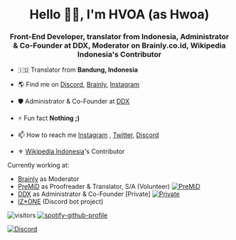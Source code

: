 <h1 align="center">Hello 👋🏻, I'm HVOA (as Hwoa)</h1>
<h3 align="center">Front-End Developer, translator from Indonesia, Administrator & Co-Founder at DDX, Moderator on Brainly.co.id,  Wikipedia Indonesia's Contributor</h3>



- 🇮🇩 Translator from **Bandung, Indonesia**

- 🌎 Find me on [Discord](https://discord.com/users/744822067740016640), [Brainly](https://brainly.co.id/profil/Lyden-14881941), [Instagram](https://instagram.com/lydenzx)

- 🛡️ Administrator & Co-Founder at [DDX](https://ddx.my.id)

- ⚡ Fun fact **Nothing ;)**

- 📫 How to reach me [Instagram](https://instagram.com/lydenzx) , [Twitter](https://twitter.com/HYOA_Dev), [Discord](https://discord.com/users/744822067740016640)

- ⚜ [Wikipedia Indonesia](https://id.wikipedia.org)'s Contributor

Currently working at:

-  [Brainly](https://brainly.co.id/) as Moderator 
-  [PreMiD](https://premid.app/) as Proofreader & Translator, S/A (Volunteer) [![PreMiD](https://discordapp.com/api/guilds/493130730549805057/embed.png)](https://discord.premid.app)
-  [DDX](https://ddx.my.id) as Administrator & Co-Founder [Private]  [![Private](https://discordapp.com/api/guilds/380289224043266048/embed.png)](https://ddx.my.id)
-  [IZ*ONE](https://discord.com/oauth2/authorize?client_id=744876991148326952&permissions=8&scope=bot) (Discord bot project)


![visitors](https://visitor-badge.laobi.icu/badge?page_id=HVOA)
[![spotify-github-profile](https://spotify-github-profile.vercel.app/api/view?uid=njkuct5871gbgdk36pcpddl1j&cover_image=true&theme=natemoo-re)](https://spotify-github-profile.vercel.app/api/view?uid=njkuct5871gbgdk36pcpddl1j&redirect=true)

[![Discord](https://discord.c99.nl/widget/theme-2/744822067740016640.png)](https://discord.com/users/744822067740016640)
